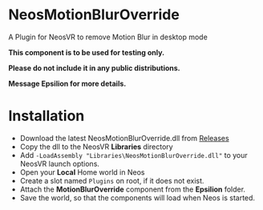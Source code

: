 # NeosMotionBlurOverride
A Plugin for NeosVR to remove Motion Blur in desktop mode


**This component is to be used for testing only.**

**Please do not include it in any public distributions.**

**Message Epsilion for more details.**

# Installation
* Download the latest NeosMotionBlurOverride.dll from [Releases](https://github.com/Aerizeon/NeosMotionBlurOverride/releases)
* Copy the dll to the NeosVR **Libraries** directory
* Add `-LoadAssembly "Libraries\NeosMotionBlurOverride.dll"` to your NeosVR launch options.
* Open your **Local** Home world in Neos
* Create a slot named `Plugins` on root, if it does not exist.
* Attach the **MotionBlurOverride** component from the **Epsilion** folder.
* Save the world, so that the components will load when Neos is started.
